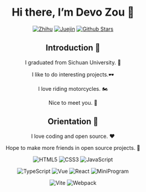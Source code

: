 <div align=center>

# Hi there, I’m Devo Zou 👋

<!--
**zoudingyi/zoudingyi** is a ✨ _special_ ✨ repository because its `README.md` (this file) appears on your GitHub profile.

Here are some ideas to get you started:

- 🔭 I’m currently working on ...
- 🌱 I’m currently learning ...
- 👯 I’m looking to collaborate on ...
- 🤔 I’m looking for help with ...
- 💬 Ask me about ...
- 📫 How to reach me: ...
- 😄 Pronouns: ...
- ⚡ Fun fact: ...
-->

<p>

[![Zhihu](https://img.shields.io/badge/dynamic/json?color=142026&labelColor=0066ff&logo=zhihu&logoColor=white&label=zhihu%20fans&query=%24.data.totalSubs&url=https%3A%2F%2Fapi.spencerwoo.com%2Fsubstats%2F%3Fsource%3Dzhihu%26queryKey%3Dliang-gong-chun-ri-68)](https://www.zhihu.com/people/liang-gong-chun-ri-68)
[![Juejin](https://img.shields.io/badge/juejin-Devo%20Zou-1e80ff?logo=bytedance)](https://juejin.cn/user/3597257777618989)
[![Github Stars](https://img.shields.io/github/stars/zoudingyi?color=faf408&label=github%20stars&logo=github)](https://github.com/zoudingyi)

</p>

## Introduction 🎨

I graduated from Sichuan University. 🏫

I like to do interesting projects.🕶️

I love riding motorcycles. 🏍️

Nice to meet you. 🤟





## Orientation 🎯

I love coding and open source. ❤️
 
Hope to make more friends in open source projects. 💖

<p>

![HTML5](https://img.shields.io/badge/-HTML5-red?logo=html5&logoColor=white)
![CSS3](https://img.shields.io/badge/-CSS3-blue?logo=css3&logoColor=white)
![JavaScript](https://img.shields.io/badge/-JavaScript-yellow?logo=javascript&logoColor=white)

</p>

<p>

![TypeScript](https://img.shields.io/badge/-TypeScript-blue?logo=typescript&logoColor=white)
![Vue](https://img.shields.io/badge/-Vue-34495e?logo=vue.js)
![React](https://img.shields.io/badge/-React-282c34?logo=react)
![MiniProgram](https://img.shields.io/badge/-MiniProgram-07c160?logo=wechat&logoColor=white)

</p>

<p>

![Vite](https://img.shields.io/badge/-Vite-646cff?logo=vite&logoColor=white)
![Webpack](https://img.shields.io/badge/-Webpack-1a6bac?logo=webpack)

</p>

<!-- ## Analysis 🗯️

[![Top Langs](https://github-readme-stats.vercel.app/api/top-langs/?username=zoudingyi&layout=compact)](https://github.com/anuraghazra/github-readme-stats)
[![Anurag's GitHub stats](https://github-readme-stats.vercel.app/api?username=zoudingyi&show_icons=true&theme=radical)](https://github.com/anuraghazra/github-readme-stats)
 -->
</div>
